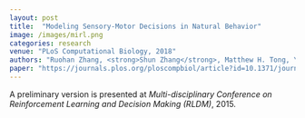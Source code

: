 ```yaml
---
layout: post
title:  "Modeling Sensory-Motor Decisions in Natural Behavior"
image: /images/mirl.png
categories: research
venue: "PLoS Computational Biology, 2018"
authors: "Ruohan Zhang, <strong>Shun Zhang</strong>, Matthew H. Tong, Yuchen Cui, Constatin A. Rothkopf, Dana H. Ballard, and Mary M. Hayhoe"
paper: "https://journals.plos.org/ploscompbiol/article?id=10.1371/journal.pcbi.1006518"
---
```

A preliminary version is presented at _Multi-disciplinary Conference on Reinforcement Learning and Decision Making (RLDM)_, 2015.

